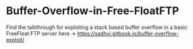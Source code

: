 # Buffer-Overflow-in-Free-FloatFTP
Find the talkthrough for exploiting a stack based buffer overflow in a basic FreeFloat FTP server here -> https://sadhvi.gitbook.io/buffer-overflow-exploit/ 
